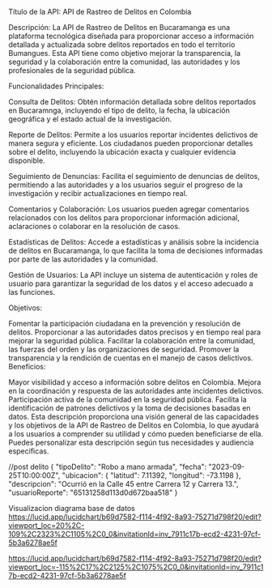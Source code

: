 Título de la API: API de Rastreo de Delitos en Colombia

Descripción:
La API de Rastreo de Delitos en Bucaramanga es una plataforma tecnológica diseñada para proporcionar acceso a información detallada y actualizada sobre delitos reportados en todo el territorio Bumangues. Esta API tiene como objetivo mejorar la transparencia, la seguridad y la colaboración entre la comunidad, las autoridades y los profesionales de la seguridad pública.

Funcionalidades Principales:

Consulta de Delitos: Obtén información detallada sobre delitos reportados en Bucaramnga, incluyendo el tipo de delito, la fecha, la ubicación geográfica y el estado actual de la investigación.

Reporte de Delitos: Permite a los usuarios reportar incidentes delictivos de manera segura y eficiente. Los ciudadanos pueden proporcionar detalles sobre el delito, incluyendo la ubicación exacta y cualquier evidencia disponible.

Seguimiento de Denuncias: Facilita el seguimiento de denuncias de delitos, permitiendo a las autoridades y a los usuarios seguir el progreso de la investigación y recibir actualizaciones en tiempo real.

Comentarios y Colaboración: Los usuarios pueden agregar comentarios relacionados con los delitos para proporcionar información adicional, aclaraciones o colaborar en la resolución de casos.

Estadísticas de Delitos: Accede a estadísticas y análisis sobre la incidencia de delitos en Bucaramanga, lo que facilita la toma de decisiones informadas por parte de las autoridades y la comunidad.

Gestión de Usuarios: La API incluye un sistema de autenticación y roles de usuario para garantizar la seguridad de los datos y el acceso adecuado a las funciones.

Objetivos:

Fomentar la participación ciudadana en la prevención y resolución de delitos.
Proporcionar a las autoridades datos precisos y en tiempo real para mejorar la seguridad pública.
Facilitar la colaboración entre la comunidad, las fuerzas del orden y las organizaciones de seguridad.
Promover la transparencia y la rendición de cuentas en el manejo de casos delictivos.
Beneficios:

Mayor visibilidad y acceso a información sobre delitos en Colombia.
Mejora en la coordinación y respuesta de las autoridades ante incidentes delictivos.
Participación activa de la comunidad en la seguridad pública.
Facilita la identificación de patrones delictivos y la toma de decisiones basadas en datos.
Esta descripción proporciona una visión general de las capacidades y los objetivos de la API de Rastreo de Delitos en Colombia, lo que ayudará a los usuarios a comprender su utilidad y cómo pueden beneficiarse de ella. Puedes personalizar esta descripción según tus necesidades y audiencia específicas.


//post delito
{
  "tipoDelito": "Robo a mano armada",
  "fecha": "2023-09-25T10:00:00Z",
  "ubicacion": {
    "latitud": 7.11392,
    "longitud": -73.1198
  },
  "descripcion": "Ocurrió en la Calle 45 entre Carrera 12 y Carrera 13.",
  "usuarioReporte": "65131258d113d0d672baa518"
}

Visualizacion diagrama base de datos
 https://lucid.app/lucidchart/b69d7582-f114-4f92-8a93-75271d798f20/edit?viewport_loc=20%2C-109%2C2323%2C1105%2C0_0&invitationId=inv_7911c17b-ecd2-4231-97cf-5b3a6278ae5f



https://lucid.app/lucidchart/b69d7582-f114-4f92-8a93-75271d798f20/edit?viewport_loc=-115%2C17%2C2125%2C1075%2C0_0&invitationId=inv_7911c17b-ecd2-4231-97cf-5b3a6278ae5f